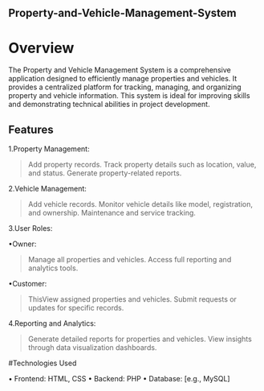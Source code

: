 ## Property-and-Vehicle-Management-System

# Overview

The Property and Vehicle Management System is a comprehensive application designed to efficiently manage properties and vehicles. It provides a centralized platform for tracking, managing, and organizing property and vehicle information. This system is ideal for improving skills and demonstrating technical abilities in project development.


## Features

1.Property Management:

> Add property records.
> Track property details such as location, value, and status.
> Generate property-related reports.

 2.Vehicle Management:

>Add vehicle records.
>Monitor vehicle details like model, registration, and ownership.
>Maintenance and service tracking.

3.User Roles:

 •Owner:

  >	Manage all properties and vehicles.
  >	Access full reporting and analytics tools.

  •Customer:

   > ThisView assigned properties and vehicles.
   > Submit requests or updates for specific records.

4.Reporting and Analytics:

>Generate detailed reports for properties and vehicles.
>View insights through data visualization dashboards.


#Technologies Used

   • Frontend: HTML, CSS
   • Backend: PHP
   • Database: [e.g., MySQL]
